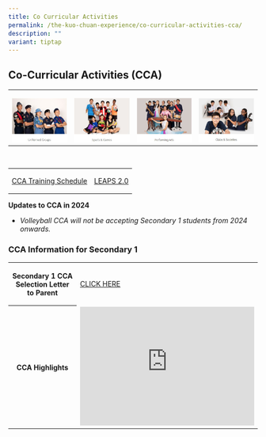 ```yaml
---
title: Co Curricular Activities
permalink: /the-kuo-chuan-experience/co-curricular-activities-cca/
description: ""
variant: tiptap
---
```

<h2>Co-Curricular Activities (CCA)</h2>
<table>
    <tbody>
        <tr>
            <td rowspan="1" colspan="1">
                <p></p><a class="isomer-image-wrapper" href="https://staging.d38b8pvh8spt44.amplifyapp.com/the-kuo-chuan-experience/co-curricular-activities-cca/uniformed-groups/boys-brigade/"><img style="width: 100%" height="auto" width="100%" alt="" src="/images/The Kuo Chuan Experience/CCA/Uniformed Groups.jpg"></a>
            </td>
            <td rowspan="1" colspan="1">
                <p></p><a class="isomer-image-wrapper" href="https://staging.d38b8pvh8spt44.amplifyapp.com/the-kuo-chuan-experience/co-curricular-activities-cca/sports-n-games/badminton/"><img style="width: 100%" height="auto" width="100%" alt="" src="/images/The Kuo Chuan Experience/CCA/Sports &amp; Games.jpg"></a>
            </td>
            <td rowspan="1" colspan="1">
                <p></p><a class="isomer-image-wrapper" href="https://staging.d38b8pvh8spt44.amplifyapp.com/the-kuo-chuan-experience/co-curricular-activities-cca/performing-arts/symphonic-band/"><img style="width: 100%" height="auto" width="100%" alt="" src="/images/The Kuo Chuan Experience/CCA/Performing Arts.jpg"></a>
            </td>
            <td rowspan="1" colspan="1">
                <p></p><a class="isomer-image-wrapper" href="https://staging.d38b8pvh8spt44.amplifyapp.com/the-kuo-chuan-experience/co-curricular-activities-cca/clubs-n-societies/art-club/"><img style="width: 100%" height="auto" width="100%" alt="" src="/images/The Kuo Chuan Experience/CCA/Clubs &amp; Societies.jpg"></a>
            </td>
        </tr>
    </tbody>
</table>
<p>
    <br>
</p>
<table>
    <tbody>
        <tr>
            <td rowspan="1" colspan="1">
                <p><a href="/files/cca_schedule_2024__23_jan.pdf" rel="noopener noreferrer nofollow" target="_blank">CCA Training Schedule</a>
                </p>
            </td>
            <td rowspan="1" colspan="1">
                <p><a href="/files/LEAPS2%20Grading%20System.pdf" rel="noopener noreferrer nofollow" target="_blank">LEAPS 2.0</a>
                </p>
            </td>
        </tr>
    </tbody>
</table>
<p><strong>Updates to CCA in 2024</strong> 
    <br>
</p>
<ul data-tight="true" class="tight">
    <li>
        <p><em>Volleyball CCA will not be accepting Secondary 1 students from 2024 onwards.</em>
        </p>
    </li>
</ul>
<h3>CCA Information for Secondary 1</h3>
<table>
    <tbody>
        <tr>
            <th rowspan="1" colspan="1">
                <p>Secondary 1 CCA Selection Letter to Parent</p>
            </th>
            <td rowspan="1" colspan="1">
                <p><a href="/files/Letter_to_Parents_Sec_1_CCA_Registration___Selection_2024.pdf" rel="noopener noreferrer nofollow" target="_blank">CLICK HERE</a>
                </p>
            </td>
        </tr>
        <tr>
            <th rowspan="1" colspan="1">
                <p>CCA Highlights</p>
            </th>
            <td rowspan="1" colspan="1">
                <div class="iframe-wrapper">
                    <iframe height="240" width="352" allowfullscreen="true" frameborder="0" src="https://www.youtube.com/embed/ulk6sb1K6_A"></iframe>
                </div>
            </td>
        </tr>
    </tbody>
</table>
<p></p>